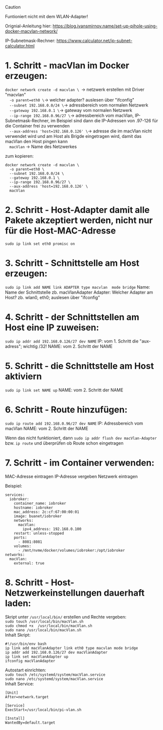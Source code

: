 > [!CAUTION]
> Funtioniert nicht mit dem WLAN-Adapter!

Orignial-Anleitung hier:
https://blog.ivansmirnov.name/set-up-pihole-using-docker-macvlan-network/

IP-Subnetmask-Rechner:
https://www.calculator.net/ip-subnet-calculator.html

# 1. Schritt - macVlan im Docker erzeugen:
`docker network create -d macvlan \ `-> netzwerk erstellen mit Driver "macvlan" <br/>
`  -o parent=eth0 \`-> welcher adapter? auslesen über "ifconfig" <br/>
`  --subnet 192.168.0.0/24 \`-> adressbereich vom normalen Netzwerk <br/>
`  --gateway 192.168.0.1 \`-> gateway vom normalen Netzwerk <br/>
`  --ip-range 192.168.0.96/27 \`-> adressbereich vom macVlan, IP-Subnetmask-Rechner, im Beispiel sind dann die IP-Adressen von .97-126 für die Container frei zu verwenden <br/>
`  --aux-address 'host=192.168.0.126' \`-> adresse die im macVlan nicht verwendet wird und am Host als Brigde eingetragen wird, damit das macVlan den Host pingen kann <br/>
`  macVlan` -> Name des Netzwerkes

zum kopieren:
```
docker network create -d macvlan \
  -o parent=eth0 \
  --subnet 192.168.0.0/24 \
  --gateway 192.168.0.1 \
  --ip-range 192.168.0.96/27 \
  --aux-address 'host=192.168.0.126' \
  macVlan
```

# 2. Schritt - Host-Adapter damit alle Pakete akzeptiert werden, nicht nur für die Host-MAC-Adresse
`sudo ip link set eth0 promisc on`

# 3. Schritt - Schnittstelle am Host erzeugen:
`sudo ip link add NAME link ADAPTER type macvlan  mode bridge`
Name: Name der Schnittstelle zb. macVlanAdapter
Adapter: Welcher Adapter am Host? zb. wlan0, eth0; auslesen über "ifconfig"

# 4. Schritt - der Schnittstellen am Host eine IP zuweisen:
`sudo ip addr add 192.168.0.126/27 dev NAME`
IP: vom 1. Schritt die "aux-adress"; wichtig /32!
NAME: vom 2. Schritt der NAME

# 5. Schritt - die Schnittstelle am Host aktiviern
`sudo ip link set NAME up`
NAME: vom 2. Schritt der NAME

# 6. Schritt - Route hinzufügen:
`sudo ip route add 192.168.0.96/27 dev NAME`
IP: Adressbereich vom macVlan
NAME: vom 2. Schritt der NAME

Wenn das nicht funktioniert, dann `sudo ip addr flush dev macVlan-Adapter` bzw. `ip route` und überprüfen ob Route schon eingetragen

# 7. Schritt - im Container verwenden:
MAC-Adresse eintragen
IP-Adresse vergeben
Netzwerk eintragen

Beispiel:
```
services:
  iobroker:
    container_name: iobroker
    hostname: iobroker
    mac_address: 2c:cf:67:00:00:01
    image: buanet/iobroker
    networks:
      macVlan:
        ipv4_address: 192.168.0.100
    restart: unless-stopped
    ports:
      - 8081:8081
    volumes:
      - /mnt/nvme/docker/volumes/iobroker:/opt/iobroker
networks:
  macVlan:
    external: true
```

# 8. Schritt - Host-Netzwerkeinstellungen dauerhaft laden:
Skript unter `/usr/local/bin/` erstellen und Rechte vergeben: <br/>
`sudo touch /usr/local/bin/macVlan.sh` <br/>
`sudo chmod +x  /usr/local/bin/macVlan.sh` <br/>
`sudo nano /usr/local/bin/macVlan.sh` <br/>
Inhalt Skript: <br/>
```
#!/usr/bin/env bash
ip link add macVlanAdapter link eth0 type macvlan mode bridge
ip addr add 192.168.0.126/27 dev macVlanAdapter
ip link set macVlanAdapter up
ifconfig macVlanAdapter
```
Autostart einrichten: <br/>
`sudo touch /etc/systemd/system/macVlan.service` <br/>
`sudo nano /etc/systemd/system/macVlan.service` <br/>
Inhalt Service: <br/>
```
[Unit]
After=network.target

[Service]
ExecStart=/usr/local/bin/pi-vlan.sh

[Install]
WantedBy=default.target
```
